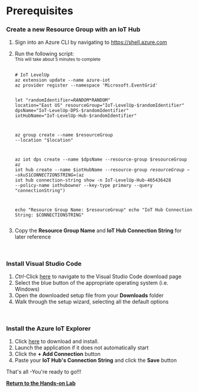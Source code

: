 <h1>Prerequisites</h1>

<h3>Create a new Resource Group with an IoT Hub</h3>
<ol>
<li>Sign into an Azure CLI by navigating to <a href="https://shell.azure.com" target="_blank">https://shell.azure.com</a>
<p>
<li>Run the following script:
<br><sub>This will take about 5 minutes to complete</sub>
<pre><code class="lang-azurecli">
# IoT LevelUp
az extension update --name azure-iot
az provider register --namespace 'Microsoft.EventGrid'

let "randomIdentifier=$RANDOM*$RANDOM"
location="East US"
resourceGroup="IoT-LevelUp-$randomIdentifier"
dpsName="IoT-LevelUp-DPS-$randomIdentifier"
iotHubName="IoT-LevelUp-Hub-$randomIdentifier"

az group create --name $resourceGroup --location "$location"

az iot dps create --name $dpsName --resource-group $resourceGroup
az iot hub create --name $iotHubName --resource-group $resourceGroup --sku S1 
CONNECTIONSTRING=$(az iot hub connection-string show -n IoT-LevelUp-Hub-465436428 --policy-name iothubowner --key-type primary --query "connectionString")

echo "Resource Group Name: $resourceGroup"
echo "IoT Hub Connection String: $CONNECTIONSTRING"
</pre></code>
  <li>Copy the <b>Resource Group Name</b> and <b>IoT Hub Connection String</b> for later reference
</ol>
  <br>
<h3>Install Visual Studio Code</h3>
<ol>
  <li><i>Ctrl</i>-Click <a href="https://code.visualstudio.com/Download">here</a> to navigate to the Visual Studio Code download page
  <li>Select the blue button of the appropriate operating system (i.e. Windows)
  <li>Open the downloaded setup file from your <b>Downloads</b> folder
  <li>Walk through the setup wizard, selecting all the default options
</ol>
<br>
<h3>Install the Azure IoT Explorer</h3>
<ol>
<li>Click <a href="https://github.com/Azure/azure-iot-explorer/releases/download/v0.15.4/Azure.IoT.Explorer.Preview.0.15.4.msi">here</a> to download and install.
<li>Launch the application if it does not automatically start
<li>Click the <b>+ Add Connection</b> button
<li>Paste your <b>IoT Hub's Connection String</b> and click the <b>Save</b> button
</ol>
<p>
That's all -You're ready to go!!!<p>
  <a href="README.md"><b>Return to the Hands-on Lab<b></a>
